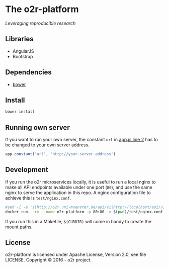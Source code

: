 # The o2r-platform

_Leveraging reproducible research_

## Libraries

- AngularJS
- Bootstrap

## Dependencies

- [bower](https://bower.io/)

## Install

```bash
bower install
```

## Running own server

If you want to run your own server, the constant `url` in [app.js line 2](https://github.com/o2r-project/o2r-platform/blob/kompendiumsliste/js/app.js#L2) has to be changed to your own server address.

```JavaScript
app.constant('url', 'http://your.server.address')
```

## Development

If you run the o2r microservices locally, it is useful to run a local nginx to make all API endpoints available under one port (`80`), and use the same nginx to serve the application in this repo. A nginx configuration file to achieve this is `test/nginx.conf`.

```bash
#sed -i -e 's|http://o2r.uni-muenster.de/api/v1|http://localhost/api/v1|g' js/app.js
docker run --rm --name o2r-platform -p 80:80 -v $(pwd)/test/nginx.conf:/etc/nginx/nginx.conf -v $(pwd):/etc/nginx/html nginx
```

If you run this in a Makefile, `$(CURDIR)` will come in handy to create the mount paths.

## License

o2r-platform is licensed under Apache License, Version 2.0, see file LICENSE.
Copyright &copy; 2016 - o2r project.
